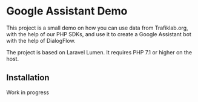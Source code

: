 # Google Assistant Demo

This project is a small demo on how you can use data from Trafiklab.org, with the help of our PHP SDKs, 
and use it to create a Google Assistant bot with the help of DialogFlow.

The project is based on Laravel Lumen. It requires PHP 7.1 or higher on the host.

## Installation
Work in progress